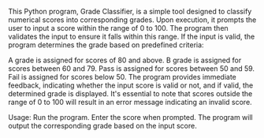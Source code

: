 This Python program, Grade Classifier, is a simple tool designed to classify numerical scores into corresponding grades. Upon execution, it prompts the user to input a score within the range of 0 to 100. The program then validates the input to ensure it falls within this range. If the input is valid, the program determines the grade based on predefined criteria:

A grade is assigned for scores of 80 and above.
B grade is assigned for scores between 60 and 79.
Pass is assigned for scores between 50 and 59.
Fail is assigned for scores below 50.
The program provides immediate feedback, indicating whether the input score is valid or not, and if valid, the determined grade is displayed. It's essential to note that scores outside the range of 0 to 100 will result in an error message indicating an invalid score.

Usage:
Run the program.
Enter the score when prompted.
The program will output the corresponding grade based on the input score.
